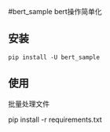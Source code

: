 #bert_sample
bert操作简单化

## 安装
```
pip install -U bert_sample
```


## 使用
批量处理文件




pip install -r requirements.txt

